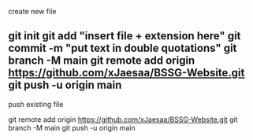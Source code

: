 create new file

git init
git add "insert file + extension here"
git commit -m "put text in double quotations"
git branch -M main
git remote add origin https://github.com/xJaesaa/BSSG-Website.git
git push -u origin main
------------
push existing file

git remote add origin https://github.com/xJaesaa/BSSG-Website.git
git branch -M main
git push -u origin main
